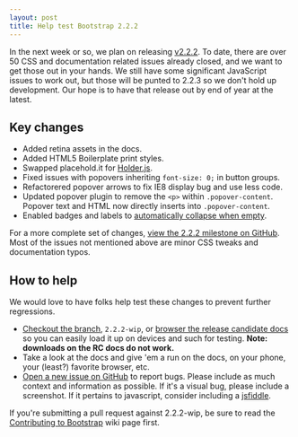 ```yaml
---
layout: post
title: Help test Bootstrap 2.2.2
---
```


In the next week or so, we plan on releasing [v2.2.2](https://github.com/twitter/bootstrap/tree/2.2.2-wip). To date, there are over 50 CSS and documentation related issues already closed, and we want to get those out in your hands. We still have some significant JavaScript issues to work out, but those will be punted to 2.2.3 so we don't hold up development. Our hope is to have that release out by end of year at the latest.

## Key changes

- Added retina assets in the docs.
- Added HTML5 Boilerplate print styles.
- Swapped placehold.it for [Holder.js](http://imsky.github.com/holder/).
- Fixed issues with popovers inheriting `font-size: 0;` in button groups.
- Refactorered popover arrows to fix IE8 display bug and use less code.
- Updated popover plugin to remove the `<p>` within `.popover-content`. Popover text and HTML now directly inserts into `.popover-content`.
- Enabled badges and labels to [automatically collapse when empty](https://github.com/twitter/bootstrap/commit/ead5dbeba5cd7acfa560bfb353f5e7c4f4a19256).

For a more complete set of changes, [view the 2.2.2 milestone on GitHub](https://github.com/twitter/bootstrap/issues?milestone=17&state=closed). Most of the issues not mentioned above are minor CSS tweaks and documentation typos.

## How to help

We would love to have folks help test these changes to prevent further regressions.

- [Checkout the branch](https://github.com/twitter/bootstrap/tree/2.2.2-wip), `2.2.2-wip`, or [browser the release candidate docs](http://rc.getbootstrap.com) so you can easily load it up on devices and such for testing. **Note: downloads on the RC docs do not work.**
- Take a look at the docs and give 'em a run on the docs, on your phone, your (least?) favorite browser, etc.
- [Open a new issue on GitHub](https://github.com/twitter/bootstrap/issues?sort=created&direction=desc&state=open) to report bugs. Please include as much context and information as possible. If it's a visual bug, please include a screenshot. If it pertains to javascript, consider including a [jsfiddle](http://jsfiddle.net).

If you're submitting a pull request against 2.2.2-wip, be sure to read the [Contributing to Bootstrap](https://github.com/twitter/bootstrap/wiki/Contributing-to-Bootstrap) wiki page first.
